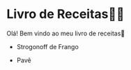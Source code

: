 # Livro de Receitas:woman_cook:

Olá! Bem vindo ao meu livro de receitas:book:

- Strogonoff de Frango

- Pavê

  

